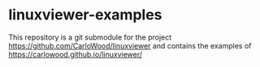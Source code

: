 # linuxviewer-examples

This repository is a git submodule for the project https://github.com/CarloWood/linuxviewer
and contains the examples of https://carlowood.github.io/linuxviewer/

